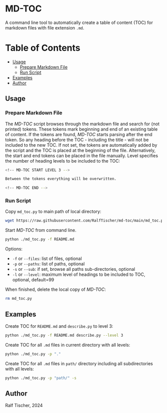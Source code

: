 # MD-TOC

A command line tool to automatically create a table of content (TOC) for markdown files with file extension `.md`. 

<!-- MD-TOC START LEVEL 99 -->

# Table of Contents

  - [Usage](#usage)
    - [Prepare Markdown File](#prepare-markdown-file)
    - [Run Script](#run-script)
  - [Examples](#examples)
  - [Author](#author)

<!-- MD-TOC END -->

## Usage

### Prepare Markdown File

The _MD-TOC_ script browses through the markdown file and search for (not printed) tokens. These tokens mark beginning and end of an existing table of content. 
If the tokens are found, _MD-TOC_ starts parsing after the end token. So any heading before the TOC - including the title - will not be included to the new TOC.
If not set, the tokens are automatically added by the script and the TOC is placed at the beginning of the file. 
Alternatively, the start and end tokens can be placed in the file manually. Level specifies the number of heading levels to be included to the TOC:

```bash
<!-- MD-TOC START LEVEL 3 -->

Between the tokens everything will be overwritten.

<!-- MD-TOC END -->
```

### Run Script

Copy `md_toc.py` to main path of local directory:
```bash
wget https://raw.githubusercontent.com/RalfTischer/md-toc/main/md_toc.py
```

Start _MD-TOC_ from command line. 
```bash
python ./md_toc.py -f README.md
```

Options:
* `-f` or `--files`: list of files, optional
* `-p` or `--paths`: list of paths, optional
* `-s` or `--sub`: if set, browse all paths sub-directories, optional
* `-l` or `--level`: maximum level of headings to be included to TOC, optional, default=99

When finished, delete the local copy of _MD-TOC_:
```bash
rm md_toc.py
```

## Examples

Create TOC for `README.md` and `describe.py` to level 3:
```bash
python ./md_toc.py -f README.md describe.py --level 3
```

Create TOC for all `.md` files in current directory with all levels:
```bash
python ./md_toc.py -p "."
```

Create TOC for all `.md` files in `path/` directory including all subdirectories with all levels:
```bash
python ./md_toc.py -p "path/" -s
```
## Author

Ralf Tischer, 2024
